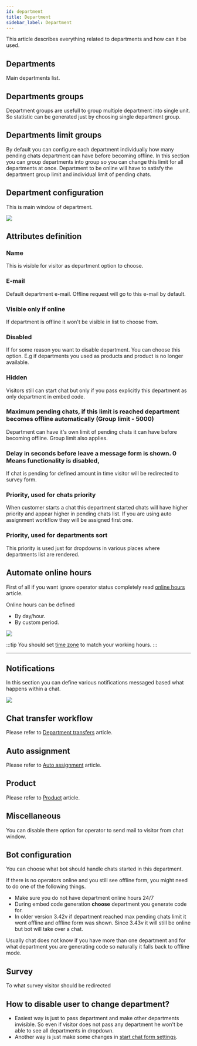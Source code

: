 ```yaml
---
id: department
title: Department
sidebar_label: Department
---
```


This article describes everything related to departments and how can it be used.

## Departments

Main departments list.

## Departments groups

Department groups are usefull to group multiple department into single unit. So statistic can be generated just by choosing single department group.

## Departments limit groups

By default you can configure each department individually how many pending chats department can have before becoming offline. In this section you can group departments into group so you can change this limit for all departments at once. Department to be online will have to satisfy the department group limit and individual limit of pending chats.

## Department configuration

This is main window of department.

![](/img/department/department.jpg)

## Attributes definition

### Name

This is visible for visitor as department option to choose.

### E-mail

Default department e-mail. Offline request will go to this e-mail by default.

### Visible only if online

If department is offline it won't be visible in list to choose from.

### Disabled

If for some reason you want to disable department. You can choose this option. E.g if departments you used as products and product is no longer available.

### Hidden

Visitors still can start chat but only if you pass explicitly this department as only department in embed code.

### Maximum pending chats, if this limit is reached department becomes offline automatically (Group limit - 5000)

Department can have it's own limit of pending chats it can have before becoming offline. Group limit also applies.

### Delay in seconds before leave a message form is shown. 0 Means functionality is disabled,

If chat is pending for defined amount in time visitor will be redirected to survey form.

### Priority, used for chats priority

When customer starts a chat this department started chats will have higher priority and appear higher in pending chats list. If you are using auto assignment workflow they will be assigned first one.

### Priority, used for departments sort

This priority is used just for dropdowns in various places where departments list are rendered.

## Automate online hours

First of all if you want ignore operator status completely read [online hours](online-hours.md) article.

Online hours can be defined
 * By day/hour.
 * By custom period.
 
![](/img/department/online-hours.jpg)

:::tip 
You should set [time zone](time-zone.md) to match your working hours.
:::

---

## Notifications

In this section you can define various notifications messaged based what happens within a chat.

![](/img/department/notifications.jpg)

## Chat transfer workflow

Please refer to [Department transfers](department-transfer.md) article.

## Auto assignment

Please refer to [Auto assignment](auto-assignment.mdx) article.

## Product

Please refer to [Product](department/product.md) article.

## Miscellaneous

You can disable there option for operator to send mail to visitor from chat window.

## Bot configuration

You can choose what bot should handle chats started in this department.

If there is no operators online and you still see offline form, you might need to do one of the following things.

 * Make sure you do not have department online hours 24/7
 * During embed code generation **choose** department you generate code for.
 * In older version 3.42v if department reached max pending chats limit it went offline and offline form was shown. Since 3.43v it will still be online but bot will take over a chat.

Usually chat does not know if you have more than one department and for what department you are generating code so naturally it falls back to offline mode.

## Survey

To what survey visitor should be redirected

## How to disable user to change department?

 * Easiest way is just to pass department and make other departments invisible. So even if visitor does not pass any department he won't be able to see all departments in dropdown.
 * Another way is just make some changes in [start chat form settings](../chat/start-chat-form-settings.md#department-settings).